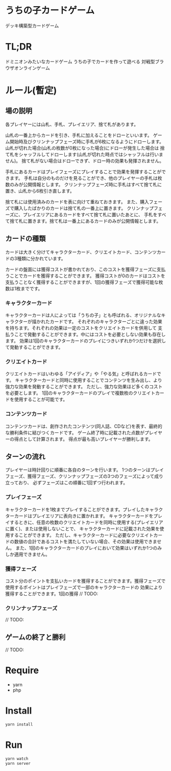 # うちの子カードゲーム
デッキ構築型カードゲーム

# TL;DR
ドミニオンみたいなカードゲーム
うちの子でカードを作って遊べる
対戦型ブラウザオンラインゲーム

# ルール(暫定)
## 場の説明
各プレイヤーには山札、手札、プレイエリア、捨て札があります。

山札の一番上からカードを引き、手札に加えることをドローといいます。
ゲーム開始時及びクリンナップフェーズ時に手札が6枚になるようにドローします。
山札が切れた場合(山札の枚数が0枚になった場合)にドローが発生した場合は
捨て札をシャッフルしてドローします(山札が切れた時点ではシャッフルは行いません)。
捨て札がない場合はドローできず、ドロー時の効果も発揮されません。

手札にあるカードはプレイフェーズにプレイすることで効果を発揮することができます。
手札は自分のものだけを見ることができ、他のプレイヤーの手札は枚数のみが公開情報とします。
クリンナップフェーズ時に手札はすべて捨て札に置き、山札から6枚引き直します。

捨て札には使用済みのカードを表に向けて重ねておきます。
また、購入フェーズで購入したばかりのカードは捨て札の一番上に置きます。
クリンナップフェーズに、プレイエリアにあるカードをすべて捨て札に置いたあとに、
手札をすべて捨て札に置きます。捨て札は一番上にあるカードのみが公開情報とします。

## カードの種類
カードは大きく分けてキャラクターカード、クリエイトカード、コンテンツカードの3種類に分かれています。

カードの盤面には獲得コストが書かれており、このコストを獲得フェーズに支払うことでカードを獲得することができます。
獲得コストが0のカードはコストを支払うことなく獲得することができますが、1回の獲得フェーズで獲得可能な枚数は1枚までです。

### キャラクターカード
キャラクターカードは人によっては「うちの子」とも呼ばれる、オリジナルなキャラクターが描かれたカードです。
それぞれのキャラクターごとに違った効果を持ちます。それぞれの効果は一定のコストをクリエイトカードを併用して
支払うことで発動することができます。中にはコストを必要としない効果も存在します。
効果は1回のキャラクターカードのプレイにつきいずれか1つだけを選択して発動することができます。

### クリエイトカード
クリエイトカードはいわゆる「アイディア」や「やる気」と呼ばれるカードです。
キャラクターカードと同時に使用することでコンテンツを生み出し、より強力な効果を発動することができます。
ただし、強力な効果ほど多くのコストを必要とします。
1回のキャラクターカードのプレイで複数枚のクリエイトカードを使用することが可能です。

### コンテンツカード
コンテンツカードは、創作されたコンテンツ(同人誌、CDなど)を表す、最終的な勝利条件に結びつくカードです。
ゲーム終了時に記載された点数がプレイヤーの得点として計算されます。
得点が最も高いプレイヤーが勝利します。

## ターンの流れ
プレイヤーは時計回りに順番に各自のターンを行います。
1つのターンはプレイフェーズ、獲得フェーズ、クリンナップフェーズの3つのフェーズによって成り立っており、
必ずフェーズはこの順番に1回ずつ行われます。

### プレイフェーズ
キャラクターカードを1枚までプレイすることができます。プレイしたキャラクターカードはプレイエリアに表向きに置かれます。
キャラクターカードをプレイするときに、任意の枚数のクリエイトカードを同時に使用する(プレイエリアに置く)、または使用しないことで、
キャラクターカードに記載された効果を使用することができます。
ただし、キャラクターカードに必要なクリエイトカードの数値の合計であるコストを満たしていない場合、その効果は使用できません。
また、1回のキャラクターカードのプレイにおいて効果はいずれか1つのみしか適用できません。

### 獲得フェーズ
コスト分のポイントを支払いカードを獲得することができます。獲得フェーズで使用するポイントはプレイフェーズで一部のキャラクターカードの
効果により獲得することができます。1回の獲得 // TODO:

### クリンナップフェーズ
// TODO:

## ゲームの終了と勝利
// TODO:

# Require
- yarn
- php

# Install
```bash
yarn install
```

# Run
```bash
yarn watch
yarn server
```

